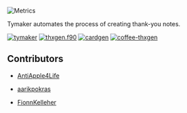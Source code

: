 ![Metrics](https://metrics.lecoq.io/tymaker-team?template=classic&languages=1&lines=1&base=header%2C%20activity%2C%20community%2C%20repositories%2C%20metadata&base.indepth=false&base.hireable=false&base.skip=false&languages=false&languages.limit=25&languages.threshold=0%25&languages.other=false&languages.colors=github&languages.sections=most-used&languages.indepth=false&languages.analysis.timeout=15&languages.analysis.timeout.repositories=7.5&languages.categories=markup%2C%20programming&languages.recent.categories=markup%2C%20programming&languages.recent.load=300&languages.recent.days=14&lines=false&lines.sections=base&lines.repositories.limit=4&lines.history.limit=1&lines.delay=0&config.timezone=America%2FNew_York)

Tymaker automates the process of creating thank-you notes.

[![tymaker](https://github-readme-stats.vercel.app/api/pin/?username=tymaker-team&repo=tymaker&theme=dark#gh-dark-mode-only)](https://github.com/tymaker-team/tymaker)
[![thxgen.f90](https://github-readme-stats.vercel.app/api/pin/?username=tymaker-team&repo=thxgen.f90&theme=dark#gh-dark-mode-only)](https://github.com/tymaker-team/thxgen.f90)
[![cardgen](https://github-readme-stats.vercel.app/api/pin/?username=tymaker-team&repo=cardgen&theme=dark#gh-dark-mode-only)](https://github.com/tymaker-team/cardgen)
[![coffee-thxgen](https://github-readme-stats.vercel.app/api/pin/?username=tymaker-team&repo=coffee-thxgen&theme=dark#gh-dark-mode-only)](https://github.com/tymaker-team/coffee-thxgen)

## Contributors
- [AntiApple4Life](https://github.com/antiapple4life)

- [aarikpokras](https://github.com/aarikpokras)

- [FionnKelleher](https://github.com/fionnkelleher)
